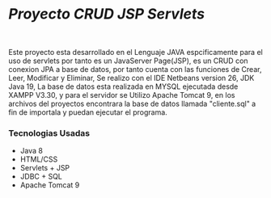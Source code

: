 <h1><em> Proyecto CRUD JSP Servlets </em></h1><br>
<p>Este proyecto esta desarrollado en el Lenguaje JAVA espcificamente para el uso de servlets por tanto es un JavaServer Page(JSP), es un CRUD con conexion JPA a base de datos, por tanto
cuenta con las funciones de Crear, Leer, Modificar y Eliminar, Se realizo con el IDE Netbeans version 26, JDK Java 19, La base de datos esta realizada en MYSQL ejecutada desde XAMPP V3.30, y para el servidor se Utilizo Apache Tomcat 9, en los archivos del proyectos encontrara la 
base de datos llamada "cliente.sql" a fin de importala y puedan ejecutar el programa.</p>
<h3>Tecnologias Usadas</h3>
<ul>
  <li>Java 8</li>
  <li>HTML/CSS</li>
  <li>Servlets + JSP</li>
  <li>JDBC + SQL </li>
  <li>Apache Tomcat 9</li>
</ul>

